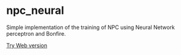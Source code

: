 # npc_neural

Simple implementation of the training of NPC using Neural Network perceptron and Bonfire.

[Try Web version](https://bonfire-engine.github.io/examples/neural-network)